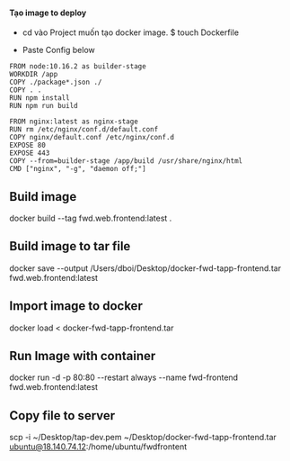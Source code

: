 #### Tạo image to deploy

- cd vào Project muốn tạo docker image.
  \$ touch Dockerfile

- Paste Config below

```
FROM node:10.16.2 as builder-stage
WORKDIR /app
COPY ./package*.json ./
COPY . .
RUN npm install
RUN npm run build

FROM nginx:latest as nginx-stage
RUN rm /etc/nginx/conf.d/default.conf
COPY nginx/default.conf /etc/nginx/conf.d
EXPOSE 80
EXPOSE 443
COPY --from=builder-stage /app/build /usr/share/nginx/html
CMD ["nginx", "-g", "daemon off;"]

```

## Build image

docker build --tag fwd.web.frontend:latest .

## Build image to tar file

docker save --output /Users/dboi/Desktop/docker-fwd-tapp-frontend.tar fwd.web.frontend:latest

## Import image to docker

docker load < docker-fwd-tapp-frontend.tar

## Run Image with container

docker run -d -p 80:80 --restart always --name fwd-frontend fwd.web.frontend:latest

## Copy file to server

scp -i ~/Desktop/tap-dev.pem ~/Desktop/docker-fwd-tapp-frontend.tar ubuntu@18.140.74.12:/home/ubuntu/fwdfrontent
